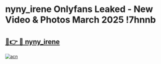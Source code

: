 # nyny_irene Onlyfans Leaked - New Video & Photos March 2025 !7hnnb

# <h2><a href="https://hnkn78.iuczelnia.edu.pl?title=nyny_irene&ref=7hnnb">🔗👉 🔴 nyny_irene</a></h2>

[![acn](https://github.com/user-attachments/assets/0f9c940e-d8b0-45ae-aac7-cd30a18b3e1c)](https://hnkn78.iuczelnia.edu.pl?title=nyny_irene&ref=7hnnb)

